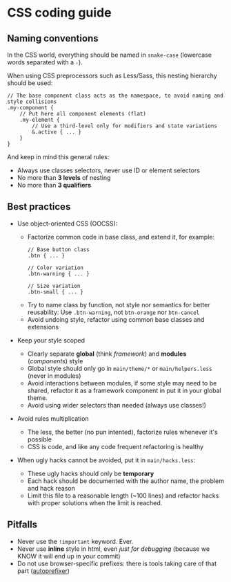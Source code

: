 # CSS coding guide

## Naming conventions

In the CSS world, everything should be named in `snake-case` (lowercase words separated with a `-`).

When using CSS preprocessors such as Less/Sass, this nesting hierarchy should be used:
```less
// The base component class acts as the namespace, to avoid naming and style collisions
.my-component {
	// Put here all component elements (flat)
	.my-element {
		// Use a third-level only for modifiers and state variations
		&.active { ... }
	}
}
```

And keep in mind this general rules:
- Always use classes selectors, never use ID or element selectors
- No more than **3 levels** of nesting
- No more than **3 qualifiers**

## Best practices

- Use object-oriented CSS (OOCSS):
  * Factorize common code in base class, and extend it, for example:
	```less
	// Base button class
	.btn { ... }
	
	// Color variation
	.btn-warning { ... }
	
	// Size variation
	.btn-small { ... }
	```
  * Try to name class by function, not style nor semantics for better reusability:
    Use `.btn-warning`, not `btn-orange` nor `btn-cancel`
  * Avoid undoing style, refactor using common base classes and extensions

- Keep your style scoped
  * Clearly separate **global** (think *framework*) and **modules** (*components*) style
  * Global style should only go in `main/theme/*` or `main/helpers.less` (never in modules)
  * Avoid interactions between modules, if some style may need to be shared, refactor it as a
    framework component in put it in your global theme.
  * Avoid using wider selectors than needed (always use classes!)
  
- Avoid rules multiplication
  * The less, the better (no pun intented), factorize rules whenever it's possible
  * CSS is code, and like any code frequent refactoring is healthy
  
- When ugly hacks cannot be avoided, put it in `main/hacks.less`:
  * These ugly hacks should only be **temporary**
  * Each hack should be documented with the author name, the problem and hack reason
  * Limit this file to a reasonable length (~100 lines) and refactor hacks with proper solutions 
    when the limit is reached.

## Pitfalls

- Never use the `!important` keyword. Ever.
- Never use **inline** style in html, even *just for debugging* (because we KNOW it will
  end up in your commit)
- Do not use browser-specific prefixes: there is tools taking care of that part 
  ([autoprefixer](https://github.com/postcss/autoprefixer))


